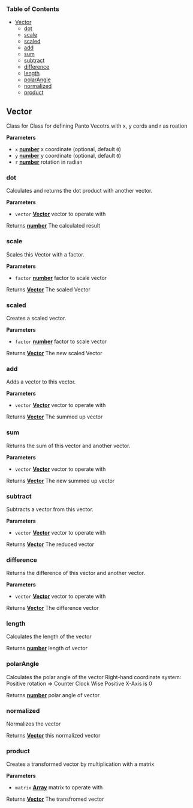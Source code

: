 <!-- Generated by documentation.js. Update this documentation by updating the source code. -->

### Table of Contents

-   [Vector][1]
    -   [dot][2]
    -   [scale][3]
    -   [scaled][4]
    -   [add][5]
    -   [sum][6]
    -   [subtract][7]
    -   [difference][8]
    -   [length][9]
    -   [polarAngle][10]
    -   [normalized][11]
    -   [product][12]

## Vector

Class for Class for defining Panto Vecotrs with x, y cords and r as roation

**Parameters**

-   `x` **[number][13]** x coordinate (optional, default `0`)
-   `y` **[number][13]** y coordinate (optional, default `0`)
-   `r` **[number][13]** rotation in radian

### dot

Calculates and returns the dot product with another vector.

**Parameters**

-   `vector` **[Vector][14]** vector to operate with

Returns **[number][13]** The calculated result

### scale

Scales this Vector with a factor.

**Parameters**

-   `factor` **[number][13]** factor to scale vector

Returns **[Vector][14]** The scaled Vector

### scaled

Creates a scaled vector.

**Parameters**

-   `factor` **[number][13]** factor to scale vector

Returns **[Vector][14]** The new scaled Vector

### add

Adds a vector to this vector.

**Parameters**

-   `vector` **[Vector][14]** vector to operate with

Returns **[Vector][14]** The summed up vector

### sum

Returns the sum of this vector and another vector.

**Parameters**

-   `vector` **[Vector][14]** vector to operate with

Returns **[Vector][14]** The new summed up vector

### subtract

Subtracts a vector from this vector.

**Parameters**

-   `vector` **[Vector][14]** vector to operate with

Returns **[Vector][14]** The reduced vector

### difference

Returns the difference of this vector and another vector.

**Parameters**

-   `vector` **[Vector][14]** vector to operate with

Returns **[Vector][14]** The difference vector

### length

Calculates the length of the vector

Returns **[number][13]** length of vector

### polarAngle

Calculates the polar angle of the vector
Right-hand coordinate system:
Positive rotation => Counter Clock Wise
Positive X-Axis is 0

Returns **[number][13]** polar angle of vector

### normalized

Normalizes the vector

Returns **[Vector][14]** this normalized vector

### product

Creates a transformed vector by multiplication with a matrix

**Parameters**

-   `matrix` **[Array][15]** matrix to operate with

Returns **[Vector][14]** The transfromed vector

[1]: #vector

[2]: #dot

[3]: #scale

[4]: #scaled

[5]: #add

[6]: #sum

[7]: #subtract

[8]: #difference

[9]: #length

[10]: #polarangle

[11]: #normalized

[12]: #product

[13]: https://developer.mozilla.org/docs/Web/JavaScript/Reference/Global_Objects/Number

[14]: #vector

[15]: https://developer.mozilla.org/docs/Web/JavaScript/Reference/Global_Objects/Array
